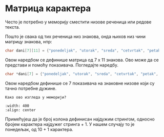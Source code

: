 # Матрица карактера

Често је потребно у меморију сместити низове реченица или редове текста.

Пошто је свака од тих реченица низ знакова, онда њихов низ чини матрицу знакова, нпр:

```c
char dani[7][11] = {"ponedeljak", "utorak", "sreda", "cetvrtak", "petak", "subota", "nedelja"};
```
Овом наредбом се дефинише матрица од 7 х 11 знакова.
Ово може да се представи и помоћу показивача. Погледајте наредбу.

```c
char *dani[7] = {"ponedeljak", "utorak", "sreda", "cetvrtak", "petak", "subota", "nedelja"};
```
Овом наредбом дефинише се 7 показивача на знаковне низове који су тачно потребне дужине.

```{questionnote}
Како ово изгледа у меморији? 
```

```{image} images/image6.png
:width: 400
:align: center
```

Примећујеш да је број колона дефинисан најдужим стрингом, односно бројем карактера најдужег стринга + 1. У нашем случају то је понедељак, од 10 + 1 карактера.